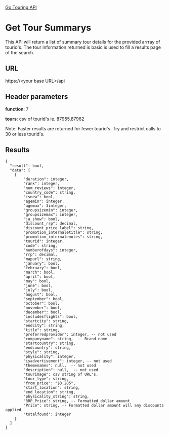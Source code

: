 [Go Touring API](GoTouringAPI.md)

# Get Tour Summarys
This API will return a list of summary tour details for the provided arrray of tourid's.   The tour information returned is basic is used to fill a results page of the search.


## URL
https://\<your base URL\>/api

## Header parameters
**function**: 7

**tours**: csv of tourid's ie. 87955,87962

Note:  Faster results are returned for fewer tourid's.  Try and restrict calls to 30 or less tourid's.

## Results 
```
{
  "result": bool, 
  "data": [
    {
		"duration": integer,
		"rank": integer,
		"num_reviews": integer,
		"country_code": string,
		"isnew": bool,
		"agemin": integer,
		"agemax": 3integer,
		"groupsizemin": integer,
		"groupsizemax": integer,
		"ja_show": bool,
		"discount_rrp": decimal,
		"discount_price_label": string,
		"promotion_internaletitle": string,
		"promotion_internalenotes": string,
		"tourid": integer,
		"code": string,
		"numberofdays": integer,
		"rrp": decimal,
		"mapurl": string,
		"january": bool,
		"february": bool,
		"march": bool,
		"april": bool,
		"may": bool,
		"june": bool,
		"july": bool,
		"august": bool,
		"september": bool,
		"october": bool,
		"november": bool,
		"december": bool,
		"includesflights": bool,
		"startcity": string,
		"endcity": string,
		"title": string,
		"preferredprovider": integer, -- not used
		"companyname": string,  -- Brand name
		"startcountry": string,
		"endcountry": string,
		"style": string,
		"physicality": integer,
		"isadvertisement": integer, -- not used
		"themenames": null,  -- not used
		"description": null,  -- not used
		"tourimage": csv string of URL's,
		"tour_type": string,
		"from_price": "$3,285",
		"start_location": string,
		"end_location": string,
		"physicality_string": string,
		"RRP_Price": string, -- Formatted dollar amount
		"Price": string, -- Formatted dollar amount will any discounts applied
		"totalfound": integer
	}
  ]
}
```

